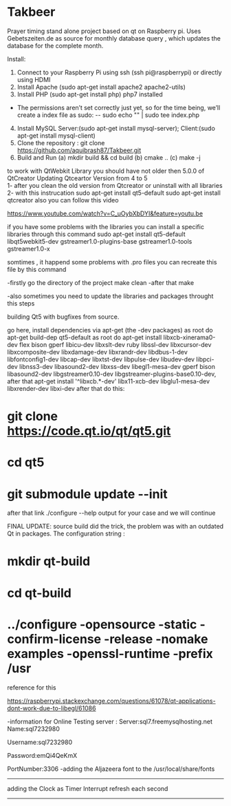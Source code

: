 # Takbeer
Prayer timing stand alone project based on qt on Raspberry pi. Uses Gebetszeiten.de as source for monthly database query , which updates the database for the complete month. 

Install:
1. Connect to your Raspberry Pi using ssh (ssh pi@raspberrypi) or directly using HDMI
2. Install Apache (sudo apt-get install apache2 apache2-utils)
3. Install PHP (sudo apt-get install php) php7 installed
- The permissions aren’t set correctly just yet, so for the time being, we’ll create a index file as sudo:
    --  sudo echo "<?php phpinfo(); ?>" | sudo tee index.php
4. Install MySQL Server:(sudo apt-get install mysql-server); Client:(sudo apt-get install mysql-client)
5. Clone the repository : git clone https://github.com/aquibrash87/Takbeer.git
6. Build and Run (a) mkdir build && cd build (b) cmake .. (c) make -j

to work with QtWebkit Library you should have not older then 5.0.0 of QtCreator
 Updating Qtceartor Version from 4 to 5  
1- after you clean the old version from Qtcreator or uninstall with all libraries
2- with this instrucation 
sudo apt-get install qt5-default
sudo apt-get install qtcreator 
 also you can follow this video 

https://www.youtube.com/watch?v=C_uOybXbDYI&feature=youtu.be

if you have some problems with the libraries you can install a specific libraries through this command
sudo apt-get install qt5-default libqt5webkit5-dev gstreamer1.0-plugins-base gstreamer1.0-tools gstreamer1.0-x

somtimes , it happend some problems with .pro files you can recreate this file
by this command 

-firstly go the directory of the project
make clean 
-after that
make

-also sometimes you need to update the libraries and packages 
throught this steps

building Qt5 with bugfixes from source.

go here, install dependencies via apt-get (the -dev packages)
as root do apt-get build-dep qt5-default
as root do apt-get install libxcb-xinerama0-dev flex bison gperf libicu-dev libxslt-dev ruby libssl-dev libxcursor-dev libxcomposite-dev libxdamage-dev libxrandr-dev libdbus-1-dev libfontconfig1-dev libcap-dev libxtst-dev libpulse-dev libudev-dev libpci-dev libnss3-dev libasound2-dev libxss-dev libegl1-mesa-dev gperf bison libasound2-dev libgstreamer0.10-dev libgstreamer-plugins-base0.10-dev, after that apt-get install '^libxcb.*-dev' libx11-xcb-dev libglu1-mesa-dev libxrender-dev libxi-dev
after that do this:

 # git clone https://code.qt.io/qt/qt5.git
 # cd qt5
 # git submodule update --init
after that link ./configure --help output for your case and we will continue

FINAL UPDATE: source build did the trick, the problem was with an outdated Qt in packages. The configuration string :

# mkdir qt-build
 # cd qt-build
 # ../configure -opensource -static -confirm-license -release -nomake examples -openssl-runtime -prefix /usr

reference for this 

https://raspberrypi.stackexchange.com/questions/61078/qt-applications-dont-work-due-to-libegl/61086

-information for Online Testing server :
Server:sql7.freemysqlhosting.net
Name:sql7232980

Username:sql7232980

Password:emQi4QeKmX

PortNumber:3306
-adding the Aljazeera font to the /usr/local/share/fonts

*************
adding the Clock as Timer Interrupt refresh each second 
*************




